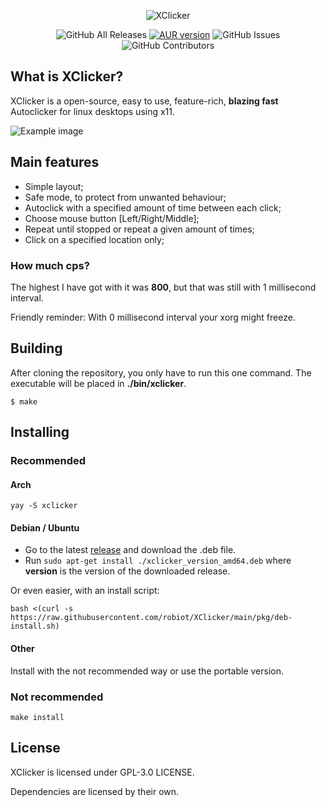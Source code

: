 <p align="center">
	<img src="https://raw.githubusercontent.com/robiot/XClicker/main/img/banner.png" alt="XClicker" />
</p>
<p align="center">
	<img alt="GitHub All Releases" src="https://img.shields.io/github/downloads/robiot/XClicker/total?label=GitHub%20Downloads" />
  	<a href="https://aur.archlinux.org/packages/xclicker"><img alt="AUR version" src="https://img.shields.io/aur/version/xclicker" /></a>
  	<img alt="GitHub Issues" src="https://img.shields.io/github/issues/robiot/XClicker.svg" />
  	<img alt="GitHub Contributors" src="https://img.shields.io/github/contributors/robiot/XClicker" /></a>
</p>

## What is XClicker?
XClicker is a open-source, easy to use, feature-rich, **blazing fast** Autoclicker for linux desktops using x11.

![Example image](https://raw.githubusercontent.com/robiot/XClicker/main/img/newexample.png)

## Main features
 * Simple layout;
 * Safe mode, to protect from unwanted behaviour;
 * Autoclick with a specified amount of time between each click;
 * Choose mouse button [Left/Right/Middle];
 * Repeat until stopped or repeat a given amount of times;
 * Click on a specified location only;

### How much cps?
The highest I have got with it was **800**, but that was still with 1 millisecond interval.

Friendly reminder: With 0 millisecond interval your xorg might freeze.

## Building

After cloning the repository, you only have to run this one command. The executable will be placed in **./bin/xclicker**.
```
$ make
```

## Installing

### Recommended
#### Arch
```
yay -S xclicker
```

#### Debian / Ubuntu
 * Go to the latest [release](https://github.com/robiot/XClicker/releases/latest/) and download the .deb file.
 * Run `sudo apt-get install ./xclicker_version_amd64.deb` where **version** is the version of the downloaded release.

Or even easier, with an install script:
```
bash <(curl -s https://raw.githubusercontent.com/robiot/XClicker/main/pkg/deb-install.sh)
```

#### Other
Install with the not recommended way or use the portable version.

### Not recommended
```
make install
```


## License
XClicker is licensed under GPL-3.0 LICENSE.

Dependencies are licensed by their own.
